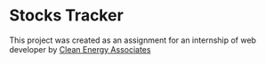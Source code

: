 # Stocks Tracker
This project was created as an assignment for an internship of web developer by [Clean Energy Associates](https://www.cea3.com/)
